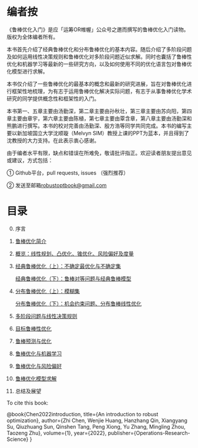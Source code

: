 # 编者按 

《鲁棒优化入门》是应「运筹OR帷幄」公众号之邀而撰写的鲁棒优化入门读物。版权为全体编者所有。

本书首先介绍了经典鲁棒优化和分布鲁棒优化的基本内容。随后介绍了多阶段问题及如何运用线性决策规则和鲁棒优化对多阶段问题近似求解。同时也囊括了鲁棒性优化和机器学习等最新的一些研究方向，以及如何使用不同的优化语言包对鲁棒优化模型进行求解。

本书仅介绍了一些鲁棒优化的最基本的概念和最新的研究进展，旨在对鲁棒优化进行框架性地梳理，为有志于运用鲁棒优化解决实际问题，有志于从事鲁棒优化学术研究的同学提供概念性和框架性的入门。

本书第一、五章主要由汤勤深，第二章主要由孙秋壮，第三章主要由苏向阳，第四章主要由章宇，第六章主要由陈植，第七章主要由覃含章，第八章主要由汤勤深和熊鹏进行撰写。本书的校对完善由汤勤深、殷方浩等同学共同完成。本书的编写主要以新加坡国立大学沈顺璇（Melvyn SIM）教授上课的PPT为蓝本，并且得到了沈教授的大力支持。在此表示衷心感谢。

由于编者水平有限，缺点和错误在所难免，敬请批评指正。欢迎读者朋友提出意见或建议，方式包括：

① Github平台，pull requests, issues （强烈推荐）

② 发送至邮箱[robustoptbook@gmail.com](mailto:robustoptbook@gmail.com)

# 目录

0. 序言
1. [鲁棒优化简介](https://github.com/Operations-Research-Science/Ebook-An_introduction_to_robust_optimization/blob/main/ch1.pdf)
2. [概览：线性规划、凸优化、锥优化、风险偏好及度量](https://github.com/Operations-Research-Science/Ebook-An_introduction_to_robust_optimization/blob/main/ch2.pdf)
3. [经典鲁棒优化（上）：不确定最优化与不确定集](https://github.com/Operations-Research-Science/Ebook-An_introduction_to_robust_optimization/blob/main/ch3_1.pdf)

   [经典鲁棒优化（下）：鲁棒对等问题与经典鲁棒模型](https://github.com/Operations-Research-Science/Ebook-An_introduction_to_robust_optimization/blob/main/ch3_2.pdf)
4. [分布鲁棒优化（上）：模糊集](https://github.com/Operations-Research-Science/Ebook-An_introduction_to_robust_optimization/blob/main/ch4_1.pdf) 

   [分布鲁棒优化（下）：机会约束问题、分布鲁棒线性优化](https://github.com/Operations-Research-Science/Ebook-An_introduction_to_robust_optimization/blob/main/ch4_2.pdf) 
5. [多阶段问题与线性决策规则](https://github.com/Operations-Research-Science/Ebook-An_introduction_to_robust_optimization/blob/main/ch5.pdf)
6. [目标鲁棒性优化](https://github.com/Operations-Research-Science/Ebook-An_introduction_to_robust_optimization/blob/main/ch6.pdf)
7. [鲁棒预测与优化](https://github.com/Operations-Research-Science/Ebook-An_introduction_to_robust_optimization/blob/main/ch7.pdf)
8. [鲁棒优化与机器学习](https://github.com/Operations-Research-Science/Ebook-An_introduction_to_robust_optimization/blob/main/ch8.pdf)
9. [鲁棒优化与风险偏好](https://github.com/Operations-Research-Science/Ebook-An_introduction_to_robust_optimization/blob/main/ch9.pdf)
10. [鲁棒优化模型求解](https://github.com/Operations-Research-Science/Ebook-An_introduction_to_robust_optimization/blob/main/ch10.pdf)
11. 总结及展望

To cite this book: 

@book{Chen2022introduction,
  title={An introduction to robust optimization},
  author={Zhi Chen, Wenjie Huang, Hanzhang Qin, Xiangyang Su, Qiuzhuang Sun, Qinshen Tang, Peng Xiong, Yu Zhang, Mingling Zhou, Taozeng Zhu},
  volume={1},
  year={2022},
  publisher={Operations-Research-Science}
}
